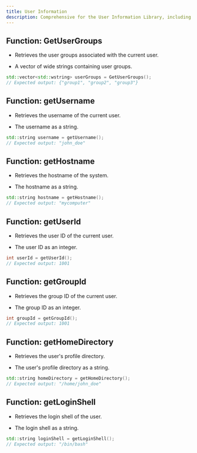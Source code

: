 ```yaml
---
title: User Information
description: Comprehensive for the User Information Library, including functions for retrieving user groups, username, hostname, user ID, group ID, home directory, and login shell.
---
```


## Function: GetUserGroups

- Retrieves the user groups associated with the current user.

- A vector of wide strings containing user groups.

```cpp
std::vector<std::wstring> userGroups = GetUserGroups();
// Expected output: {"group1", "group2", "group3"}
```

## Function: getUsername

- Retrieves the username of the current user.

- The username as a string.

```cpp
std::string username = getUsername();
// Expected output: "john_doe"
```

## Function: getHostname

- Retrieves the hostname of the system.

- The hostname as a string.

```cpp
std::string hostname = getHostname();
// Expected output: "mycomputer"
```

## Function: getUserId

- Retrieves the user ID of the current user.

- The user ID as an integer.

```cpp
int userId = getUserId();
// Expected output: 1001
```

## Function: getGroupId

- Retrieves the group ID of the current user.

- The group ID as an integer.

```cpp
int groupId = getGroupId();
// Expected output: 1001
```

## Function: getHomeDirectory

- Retrieves the user's profile directory.

- The user's profile directory as a string.

```cpp
std::string homeDirectory = getHomeDirectory();
// Expected output: "/home/john_doe"
```

## Function: getLoginShell

- Retrieves the login shell of the user.

- The login shell as a string.

```cpp
std::string loginShell = getLoginShell();
// Expected output: "/bin/bash"
```
